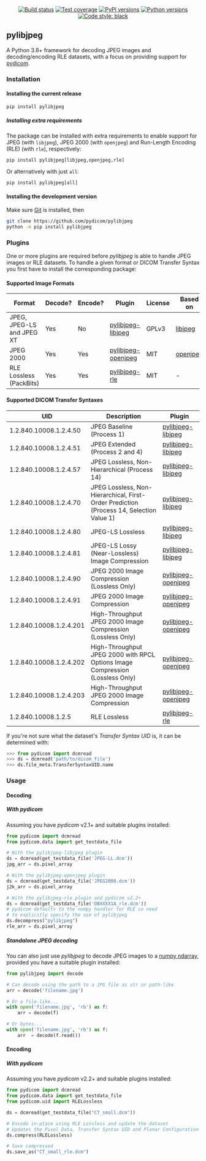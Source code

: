 <p align="center">
<a href="https://github.com/pydicom/pylibjpeg/actions?query=workflow%3Aunit-tests"><img alt="Build status" src="https://github.com/pydicom/pylibjpeg/workflows/unit-tests/badge.svg"></a>
<a href="https://codecov.io/gh/pydicom/pylibjpeg"><img alt="Test coverage" src="https://codecov.io/gh/pydicom/pylibjpeg/branch/main/graph/badge.svg"></a>
<a href="https://pypi.org/project/pylibjpeg/"><img alt="PyPI versions" src="https://img.shields.io/pypi/v/pylibjpeg"></a>
<a href="https://www.python.org/"><img alt="Python versions" src="https://img.shields.io/pypi/pyversions/pylibjpeg.svg"></a>
<a href="https://github.com/psf/black"><img alt="Code style: black" src="https://img.shields.io/badge/code%20style-black-000000.svg"></a>
</p>

## pylibjpeg

A Python 3.8+ framework for decoding JPEG images and decoding/encoding RLE datasets, with a focus on providing support for [pydicom](https://github.com/pydicom/pydicom).


### Installation
#### Installing the current release

```
pip install pylibjpeg
```

##### Installing extra requirements

The package can be installed with extra requirements to enable support for JPEG (with `libjpeg`), JPEG 2000 (with `openjpeg`) and Run-Length Encoding (RLE) (with `rle`), respectively:

```
pip install pylibjpeg[libjpeg,openjpeg,rle]
```

Or alternatively with just `all`:

```
pip install pylibjpeg[all]
```

#### Installing the development version

Make sure [Git](https://git-scm.com/) is installed, then
```bash
git clone https://github.com/pydicom/pylibjpeg
python -m pip install pylibjpeg
```

### Plugins

One or more plugins are required before *pylibjpeg* is able to handle JPEG images or RLE datasets. To handle a given format or DICOM Transfer Syntax
you first have to install the corresponding package:

#### Supported Image Formats
|Format                   |Decode?|Encode?|Plugin                 | License |Based on     |
|---                      |------ |---    |---                    |---      |---          |
|JPEG, JPEG-LS and JPEG XT|Yes    |No     |[pylibjpeg-libjpeg][1] | GPLv3   |[libjpeg][2] |
|JPEG 2000                |Yes    |Yes    |[pylibjpeg-openjpeg][3]| MIT     |[openjpeg][4]|
|RLE Lossless (PackBits)  |Yes    |Yes    |[pylibjpeg-rle][5]     | MIT     |-            |

#### Supported DICOM Transfer Syntaxes

|UID                    | Description                                    | Plugin                |
|---                    |---                                             |----                   |
|1.2.840.10008.1.2.4.50 |JPEG Baseline (Process 1)                       |[pylibjpeg-libjpeg][1] |
|1.2.840.10008.1.2.4.51 |JPEG Extended (Process 2 and 4)                 |[pylibjpeg-libjpeg][1] |
|1.2.840.10008.1.2.4.57 |JPEG Lossless, Non-Hierarchical (Process 14)    |[pylibjpeg-libjpeg][1] |
|1.2.840.10008.1.2.4.70 |JPEG Lossless, Non-Hierarchical, First-Order Prediction</br>(Process 14, Selection Value 1) | [pylibjpeg-libjpeg][1]|
|1.2.840.10008.1.2.4.80 |JPEG-LS Lossless                                |[pylibjpeg-libjpeg][1] |
|1.2.840.10008.1.2.4.81 |JPEG-LS Lossy (Near-Lossless) Image Compression |[pylibjpeg-libjpeg][1] |
|1.2.840.10008.1.2.4.90 |JPEG 2000 Image Compression (Lossless Only)     |[pylibjpeg-openjpeg][3]|
|1.2.840.10008.1.2.4.91 |JPEG 2000 Image Compression                     |[pylibjpeg-openjpeg][3]|
|1.2.840.10008.1.2.4.201|High-Throughput JPEG 2000 Image Compression (Lossless Only) |[pylibjpeg-openjpeg][3]|
|1.2.840.10008.1.2.4.202|High-Throughput JPEG 2000 with RPCL Options Image Compression (Lossless Only) |[pylibjpeg-openjpeg][3]|
|1.2.840.10008.1.2.4.203|High-Throughput JPEG 2000 Image Compression |[pylibjpeg-openjpeg][3]|
|1.2.840.10008.1.2.5    |RLE Lossless                                    |[pylibjpeg-rle][5]     |

If you're not sure what the dataset's *Transfer Syntax UID* is, it can be
determined with:
```python
>>> from pydicom import dcmread
>>> ds = dcmread('path/to/dicom_file')
>>> ds.file_meta.TransferSyntaxUID.name
```

[1]: https://github.com/pydicom/pylibjpeg-libjpeg
[2]: https://github.com/thorfdbg/libjpeg
[3]: https://github.com/pydicom/pylibjpeg-openjpeg
[4]: https://github.com/uclouvain/openjpeg
[5]: https://github.com/pydicom/pylibjpeg-rle


### Usage
#### Decoding
##### With pydicom
Assuming you have *pydicom* v2.1+ and suitable plugins installed:

```python
from pydicom import dcmread
from pydicom.data import get_testdata_file

# With the pylibjpeg-libjpeg plugin
ds = dcmread(get_testdata_file('JPEG-LL.dcm'))
jpg_arr = ds.pixel_array

# With the pylibjpeg-openjpeg plugin
ds = dcmread(get_testdata_file('JPEG2000.dcm'))
j2k_arr = ds.pixel_array

# With the pylibjpeg-rle plugin and pydicom v2.2+
ds = dcmread(get_testdata_file('OBXXXX1A_rle.dcm'))
# pydicom defaults to the numpy handler for RLE so need
# to explicitly specify the use of pylibjpeg
ds.decompress("pylibjpeg")
rle_arr = ds.pixel_array
```

##### Standalone JPEG decoding
You can also just use *pylibjpeg* to decode JPEG images to a [numpy ndarray](https://docs.scipy.org/doc/numpy/reference/generated/numpy.ndarray.html), provided you have a suitable plugin installed:
```python
from pylibjpeg import decode

# Can decode using the path to a JPG file as str or path-like
arr = decode('filename.jpg')

# Or a file-like...
with open('filename.jpg', 'rb') as f:
    arr = decode(f)

# Or bytes...
with open('filename.jpg', 'rb') as f:
    arr  = decode(f.read())
```

#### Encoding
##### With pydicom

Assuming you have *pydicom* v2.2+ and suitable plugins installed:

```python
from pydicom import dcmread
from pydicom.data import get_testdata_file
from pydicom.uid import RLELossless

ds = dcmread(get_testdata_file("CT_small.dcm"))

# Encode in-place using RLE Lossless and update the dataset
# Updates the Pixel Data, Transfer Syntax UID and Planar Configuration
ds.compress(RLELossless)

# Save compressed
ds.save_as("CT_small_rle.dcm")
```

